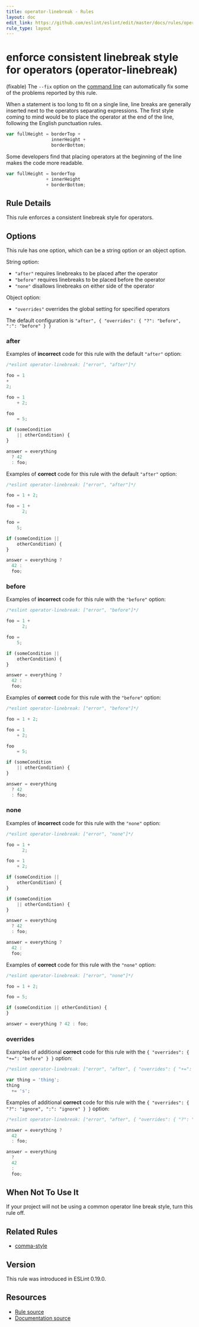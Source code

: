 ```yaml
---
title: operator-linebreak - Rules
layout: doc
edit_link: https://github.com/eslint/eslint/edit/master/docs/rules/operator-linebreak.md
rule_type: layout
---
```

<!-- Note: No pull requests accepted for this file. See README.md in the root directory for details. -->

# enforce consistent linebreak style for operators (operator-linebreak)

(fixable) The `--fix` option on the [command line](../user-guide/command-line-interface#fixing-problems) can automatically fix some of the problems reported by this rule.

When a statement is too long to fit on a single line, line breaks are generally inserted next to the operators separating expressions. The first style coming to mind would be to place the operator at the end of the line, following the English punctuation rules.

```js
var fullHeight = borderTop +
                 innerHeight +
                 borderBottom;
```

Some developers find that placing operators at the beginning of the line makes the code more readable.

```js
var fullHeight = borderTop
               + innerHeight
               + borderBottom;
```

## Rule Details

This rule enforces a consistent linebreak style for operators.

## Options

This rule has one option, which can be a string option or an object option.

String option:

* `"after"` requires linebreaks to be placed after the operator
* `"before"` requires linebreaks to be placed before the operator
* `"none"` disallows linebreaks on either side of the operator

Object option:

* `"overrides"` overrides the global setting for specified operators

The default configuration is `"after", { "overrides": { "?": "before", ":": "before" } }`

### after

Examples of **incorrect** code for this rule with the default `"after"` option:

```js
/*eslint operator-linebreak: ["error", "after"]*/

foo = 1
+
2;

foo = 1
    + 2;

foo
    = 5;

if (someCondition
    || otherCondition) {
}

answer = everything
  ? 42
  : foo;
```

Examples of **correct** code for this rule with the default `"after"` option:

```js
/*eslint operator-linebreak: ["error", "after"]*/

foo = 1 + 2;

foo = 1 +
      2;

foo =
    5;

if (someCondition ||
    otherCondition) {
}

answer = everything ?
  42 :
  foo;
```

### before

Examples of **incorrect** code for this rule with the `"before"` option:

```js
/*eslint operator-linebreak: ["error", "before"]*/

foo = 1 +
      2;

foo =
    5;

if (someCondition ||
    otherCondition) {
}

answer = everything ?
  42 :
  foo;
```

Examples of **correct** code for this rule with the `"before"` option:

```js
/*eslint operator-linebreak: ["error", "before"]*/

foo = 1 + 2;

foo = 1
    + 2;

foo
    = 5;

if (someCondition
    || otherCondition) {
}

answer = everything
  ? 42
  : foo;
```

### none

Examples of **incorrect** code for this rule with the `"none"` option:

```js
/*eslint operator-linebreak: ["error", "none"]*/

foo = 1 +
      2;

foo = 1
    + 2;

if (someCondition ||
    otherCondition) {
}

if (someCondition
    || otherCondition) {
}

answer = everything
  ? 42
  : foo;

answer = everything ?
  42 :
  foo;
```

Examples of **correct** code for this rule with the `"none"` option:

```js
/*eslint operator-linebreak: ["error", "none"]*/

foo = 1 + 2;

foo = 5;

if (someCondition || otherCondition) {
}

answer = everything ? 42 : foo;
```

### overrides

Examples of additional **correct** code for this rule with the `{ "overrides": { "+=": "before" } }` option:

```js
/*eslint operator-linebreak: ["error", "after", { "overrides": { "+=": "before" } }]*/

var thing = 'thing';
thing
  += 's';
```

Examples of additional **correct** code for this rule with the `{ "overrides": { "?": "ignore", ":": "ignore" } }` option:

```js
/*eslint operator-linebreak: ["error", "after", { "overrides": { "?": "ignore", ":": "ignore" } }]*/

answer = everything ?
  42
  : foo;

answer = everything
  ?
  42
  :
  foo;
```

## When Not To Use It

If your project will not be using a common operator line break style, turn this rule off.

## Related Rules

* [comma-style](comma-style)

## Version

This rule was introduced in ESLint 0.19.0.

## Resources

* [Rule source](https://github.com/eslint/eslint/tree/master/lib/rules/operator-linebreak.js)
* [Documentation source](https://github.com/eslint/eslint/tree/master/docs/rules/operator-linebreak.md)
